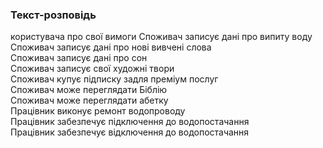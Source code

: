 ### Текст-розповідь <br>
користувача про свої вимоги
Споживач записує дані про випиту воду <br>
Споживач записує дані про нові вивчені слова <br>
Споживач записує дані про сон <br>
Споживач записує свої художні твори <br>
Споживач купує підписку задля преміум послуг <br>
Споживач може переглядати Біблію <br>
Споживач може переглядати абетку <br>
Працівник виконує ремонт водопроводу <br>
Працівник забезпечує підключення до водопостачання <br>
Працівник забезпечує відключення до водопостачання

